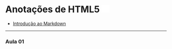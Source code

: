 # Anotações de HTML5 ![html logo](./media/logo-html5.png) #
* [Introdução ao Markdown](#aula-01)
----

### Aula 01